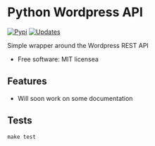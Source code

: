 # Python Wordpress API

[![Pypi][pypi-image]][pypi-url]
[![Updates][pyup-image]][pyup-url]


Simple wrapper around the Wordpress REST API


* Free software: MIT licensea

## Features

* Will soon work on some documentation

## Tests

```
make test
```

[pypi-image]: https://img.shields.io/pypi/v/python_wpapi.svg 
[pypi-url]: https://pypi.python.org/pypi/python_wpapi
[pyup-image]: https://pyup.io/repos/github/Lobosque/python_wpapi/shield.svg 
[pyup-url]: https://pyup.io/repos/github/Lobosque/python_wpapi/ 
